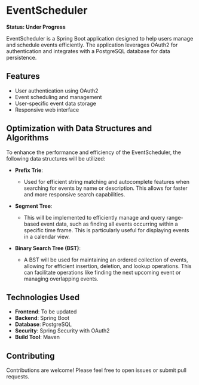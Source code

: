 # EventScheduler

**Status: Under Progress**

EventScheduler is a Spring Boot application designed to help users manage and schedule events efficiently. The application leverages OAuth2 for authentication and integrates with a PostgreSQL database for data persistence.

## Features

- User authentication using OAuth2
- Event scheduling and management
- User-specific event data storage
- Responsive web interface

## Optimization with Data Structures and Algorithms

To enhance the performance and efficiency of the EventScheduler, the following data structures will be utilized:

- **Prefix Trie**: 
  - Used for efficient string matching and autocomplete features when searching for events by name or description. This allows for faster and more responsive search capabilities.

- **Segment Tree**: 
  - This will be implemented to efficiently manage and query range-based event data, such as finding all events occurring within a specific time frame. This is particularly useful for displaying events in a calendar view.

- **Binary Search Tree (BST)**: 
  - A BST will be used for maintaining an ordered collection of events, allowing for efficient insertion, deletion, and lookup operations. This can facilitate operations like finding the next upcoming event or managing overlapping events.
  
## Technologies Used
- **Frontend**: To be updated
- **Backend**: Spring Boot
- **Database**: PostgreSQL
- **Security**: Spring Security with OAuth2
- **Build Tool**: Maven

## Contributing

Contributions are welcome! Please feel free to open issues or submit pull requests.

